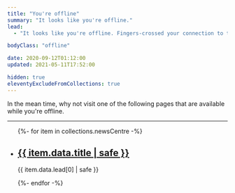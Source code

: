 ```yaml
---
title: "You're offline"
summary: "It looks like you're offline."
lead:
  - "It looks like you're offline. Fingers-crossed your connection to the internet will be sorted out soon."

bodyClass: "offline"

date: 2020-09-12T01:12:00
updated: 2021-05-11T17:52:00

hidden: true
eleventyExcludeFromCollections: true
---
```


In the mean time, why not visit one of the following pages that are available while you're offline.

---

<ul class="[ wrapper flow ] [ no-list ]">
  {%- for item in collections.newsCentre -%}
    <li>
      <article>
        <h2><a href="{{ item.url | pretty }}">{{ item.data.title | safe }}</a></h2>
        <p>{{ item.data.lead[0] | safe }}</p>
      </article>
    </li>
  {%- endfor -%}
</ul>
